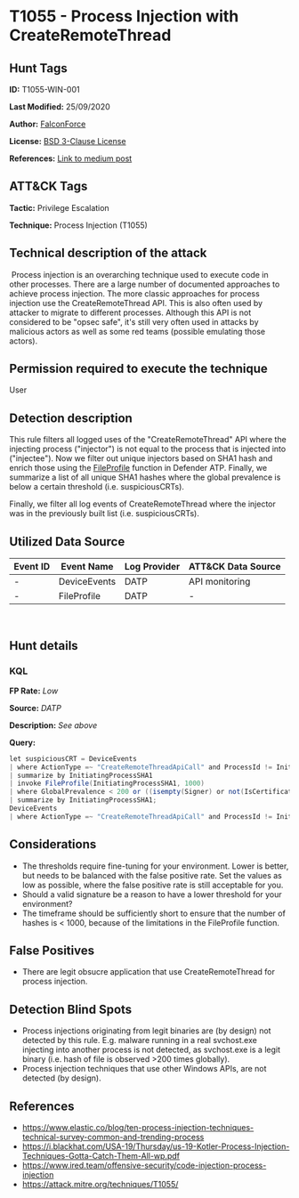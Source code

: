 # T1055 - Process Injection with CreateRemoteThread

## Hunt Tags

**ID:** T1055-WIN-001

**Last Modified:** 25/09/2020 

**Author:** [FalconForce](https://falconforce.nl/)

**License:** [BSD 3-Clause License](https://github.com/FalconForceTeam/FalconFriday/blob/master/LICENSE)

**References:** [Link to medium post](TODO)

## ATT&CK Tags

**Tactic:** Privilege Escalation

**Technique:** Process Injection (T1055)
​

## Technical description of the attack
​
Process injection is an overarching technique used to execute code in other processes. There are a large number of documented approaches to achieve process injection. The more classic approaches for process injection use the CreateRemoteThread API. This is also often used by attacker to migrate to different processes. Although this API is not considered to be "opsec safe", it's still very often used in attacks by malicious actors as well as some red teams (possible emulating those actors). 

## Permission required to execute the technique

User

## Detection description

This rule filters all logged uses of the "CreateRemoteThread" API where the injecting process ("injector") is not equal to the process that is injected into ("injectee"). Now we filter out unique injectors based on SHA1 hash and enrich those using the [FileProfile](https://docs.microsoft.com/en-us/microsoft-365/security/mtp/advanced-hunting-fileprofile-function?view=o365-worldwide) function in Defender ATP. Finally, we summarize a list of all unique SHA1 hashes where the global prevalence is below a certain threshold (i.e. suspiciousCRTs). 

Finally, we filter all log events of CreateRemoteThread where the injector was in the previously built list (i.e. suspiciousCRTs). 

## Utilized Data Source
| Event ID | Event Name | Log Provider | ATT&CK Data Source |
|---------|---------|----------|---------|
| - | DeviceEvents | DATP | API monitoring |
| - | FileProfile | DATP | -  |
​
## Hunt details

### KQL
**FP Rate:** *Low*

**Source:** *DATP*

**Description:** *See above*

**Query:**

```C#
let suspiciousCRT = DeviceEvents
| where ActionType =~ "CreateRemoteThreadApiCall" and ProcessId != InitiatingProcessId
| summarize by InitiatingProcessSHA1
| invoke FileProfile(InitiatingProcessSHA1, 1000)
| where GlobalPrevalence < 200 or ((isempty(Signer) or not(IsCertificateValid)) and GlobalPrevalence < 500)
| summarize by InitiatingProcessSHA1;
DeviceEvents
| where ActionType =~ "CreateRemoteThreadApiCall" and ProcessId != InitiatingProcessId and InitiatingProcessSHA1 in (suspiciousCRT)
```

## Considerations

* The thresholds require fine-tuning for your environment. Lower is better, but needs to be balanced with the false positive rate. Set the values as low as possible, where the false positive rate is still acceptable for you. 
* Should a valid signature be a reason to have a lower threshold for your environment? 
* The timeframe should be sufficiently short to ensure that the number of hashes is < 1000, because of the limitations in the FileProfile function.

## False Positives

* There are legit obsucre application that use CreateRemoteThread for process injection. 

## Detection Blind Spots

* Process injections originating from legit binaries are (by design) not detected by this rule. E.g. malware running in a real svchost.exe injecting into another process is not detected, as svchost.exe is a legit binary (i.e. hash of file is observed >200 times globally). 
* Process injection techniques that use other Windows APIs, are not detected (by design).

## References

* https://www.elastic.co/blog/ten-process-injection-techniques-technical-survey-common-and-trending-process
* https://i.blackhat.com/USA-19/Thursday/us-19-Kotler-Process-Injection-Techniques-Gotta-Catch-Them-All-wp.pdf
* https://www.ired.team/offensive-security/code-injection-process-injection
* https://attack.mitre.org/techniques/T1055/
